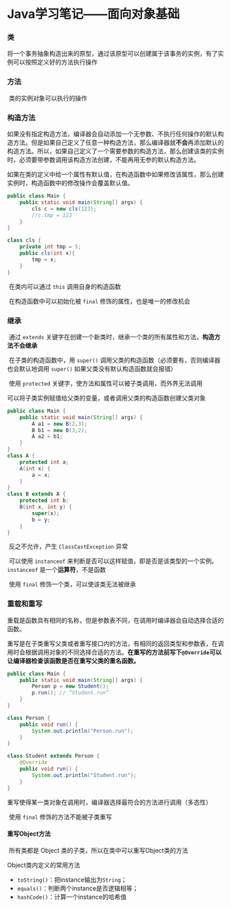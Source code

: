# Java学习笔记——面向对象基础

### 类

​		将一个事务抽象构造出来的原型，通过该原型可以创建属于该事务的实例，有了实例可以按照定义好的方法执行操作

### 方法

​		类的实例对象可以执行的操作

### 构造方法

​		如果没有指定构造方法，编译器会自动添加一个无参数、不执行任何操作的默认构造方法。但是如果自己定义了任意一种构造方法，那么编译器就**不会**再添加默认的构造方法。所以，如果自己定义了一个需要参数的构造方法，那么创建该类的实例时，必须要带参数调用该构造方法创建，不能再用无参的默认构造方法。

​		如果在类的定义中给一个属性有默认值，在构造函数中如果修改该属性，那么创建实例时，构造函数中的修改操作会覆盖默认值。

```java
public class Main {
    public static void main(String[] args) {
        cls c = new cls(123);
        //c.tmp = 123
    }
}

class cls {
    private int tmp = 5;
    public cls(int x){
        tmp = x;
    }
}
```

​		在类内可以通过 `this` 调用自身的构造函数

​		在构造函数中可以初始化被 `final` 修饰的属性，也是唯一的修改机会

### 继承

​		通过 `extends` 关键字在创建一个新类时，继承一个类的所有属性和方法，**构造方法不会继承**

​		在子类的构造函数中，用 `super()` 调用父类的构造函数（必须要有，否则编译器也会默认地调用 `super()` 如果父类没有默认构造函数就会报错）

​		使用 `protected` 关键字，使方法和属性可以被子类调用，而外界无法调用

​		可以将子类实例赋值给父类的变量，或者调用父类的构造函数创建父类对象

```java
public class Main {
    public static void main(String[] args) {
        A a1 = new B(2,3);
        B b1 = new B(3,2);
        A a2 = b1;
    }
}
class A {
    protected int a;
    A(int x) {
        a = x;
    }
}
class B extends A {
    protected int b;
    B(int x, int y) {
        super(x);
        b = y;
    }
}
```

​		反之不允许，产生 `ClassCastException` 异常

​		可以使用 `instanceof` 来判断是否可以这样赋值，即是否是该类型的一个实例。 `instanceof` 是一个**运算符**，不是函数

​		使用 `final` 修饰一个类，可以使该类无法被继承

### 重载和重写

​		重载是函数具有相同的名称，但是参数表不同，在调用时编译器会自动选择合适的函数。

​		重写是在子类重写父类或者重写接口内的方法，有相同的返回类型和参数表，在调用时会根据调用对象的不同选择合适的方法。**在重写的方法前写下`@Override`可以让编译器检查该函数是否在重写父类的重名函数。**

```java
public class Main {
    public static void main(String[] args) {
        Person p = new Student();
        p.run(); // “Student.run”
    }
}

class Person {
    public void run() {
        System.out.println("Person.run");
    }
}

class Student extends Person {
    @Override
    public void run() {
        System.out.println("Student.run");
    }
}
```

​		重写使得某一类对象在调用时，编译器选择最符合的方法进行调用（多态性）

​		使用 `final` 修饰的方法不能被子类重写

#### 重写Object方法

​		所有类都是 Object 类的子类，所以在类中可以重写Object类的方法

Object类内定义的常用方法

- `toString()`：把instance输出为`String`；
- `equals()`：判断两个instance是否逻辑相等；
- `hashCode()`：计算一个instance的哈希值

